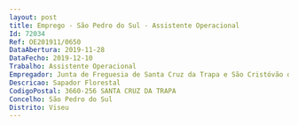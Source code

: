 ```yaml
--- 
layout: post
title: Emprego - São Pedro do Sul - Assistente Operacional
Id: 72034
Ref: OE201911/0650
DataAbertura: 2019-11-28
DataFecho: 2019-12-10
Trabalho: Assistente Operacional
Empregador: Junta de Freguesia de Santa Cruz da Trapa e São Cristóvão de Lafões
Descricao: Sapador Florestal
CodigoPostal: 3660-256 SANTA CRUZ DA TRAPA
Concelho: São Pedro do Sul
Distrito: Viseu
--- 
```

